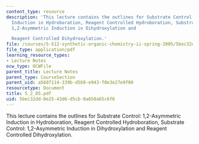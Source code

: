 ```yaml
---
content_type: resource
description: 'This lecture contains the outlines for Substrate Control: 1,2-Asymmetric
  Induction in Hydroboration, Reagent Controlled Hydroboration, Substrate Control:
  1,2-Asymmetric Induction in Dihydroxylation and

  Reagent Controlled Dihydroxylation.'
file: /courses/5-512-synthetic-organic-chemistry-ii-spring-2005/5bec32dd0e2543d6d5cb0a650a65c6f6_5_2_05.pdf
file_type: application/pdf
learning_resource_types:
- Lecture Notes
ocw_type: OCWFile
parent_title: Lecture Notes
parent_type: CourseSection
parent_uid: a5607114-339b-d5b9-e943-f0e3e27e9f00
resourcetype: Document
title: 5_2_05.pdf
uid: 5bec32dd-0e25-43d6-d5cb-0a650a65c6f6
---
```

This lecture contains the outlines for Substrate Control: 1,2-Asymmetric Induction in Hydroboration, Reagent Controlled Hydroboration, Substrate Control: 1,2-Asymmetric Induction in Dihydroxylation and
Reagent Controlled Dihydroxylation.

